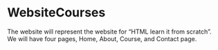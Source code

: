# WebsiteCourses
The website will represent the website for “HTML learn it from scratch”. <br>
We will have four pages, Home, About, Course, and Contact page.
